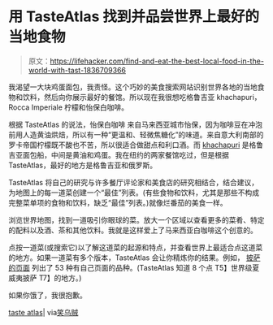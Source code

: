 # 用 TasteAtlas 找到并品尝世界上最好的当地食物

> 原文：<https://lifehacker.com/find-and-eat-the-best-local-food-in-the-world-with-tast-1836709366>

我渴望一大块鸡蛋面包，我责怪。这个巧妙的美食搜索网站识别世界各地的当地食物和饮料，然后向你展示最好的餐馆。所以现在我很想吃格鲁吉亚 khachapuri，Rocca Imperiale 柠檬和怡保白咖啡。



根据 TasteAtlas 的说法，怡保白咖啡 来自马来西亚城市怡保，因为咖啡豆在冲泡前用人造黄油烘焙，所以有一种“更温和、轻微焦糖化”的味道。来自意大利南部的罗卡帝国柠檬既不酸也不苦，所以很适合做甜点和利口酒。而 [khachapuri](https://www.tasteatlas.com/khachapuri) 是格鲁吉亚面包船，中间是黄油和鸡蛋。我在纽约的两家餐馆吃过，但是根据 TasteAtlas，最好的地方是格鲁吉亚和俄罗斯。

TasteAtlas 将自己的研究与许多餐厅评论家和美食店的研究相结合，结合建议，为地图上的每一道菜创建一个“最佳”列表。(有些食物和饮料，尤其是那些不构成完整菜单项的食物和饮料，缺乏“最佳”列表。)就像烂番茄的美食一样。

浏览世界地图，找到一道吸引你眼球的菜。放大一个区域以查看更多的菜肴、特定的配料以及酒、茶和其他饮料。我就是这样爱上了马来西亚白咖啡这个创意的。

点按一道菜(或搜索它)以了解这道菜的起源和特点，并查看世界上最适合点这道菜的地方。如果一道菜有多个版本，TasteAtlas 会让你精炼你的结果。例如， [披萨的页面](https://www.tasteatlas.com/pizza) 列出了 53 种有自己页面的品种。(TasteAtlas 知道 8 个点 T5】世界级夏威夷披萨 T7】的地方。)

如果你饿了，我很抱歉。

[taste atlas](https://www.tasteatlas.com/)| via[笑乌贼](https://laughingsquid.com/tasteatlas-maps-of-popular-local-food/)